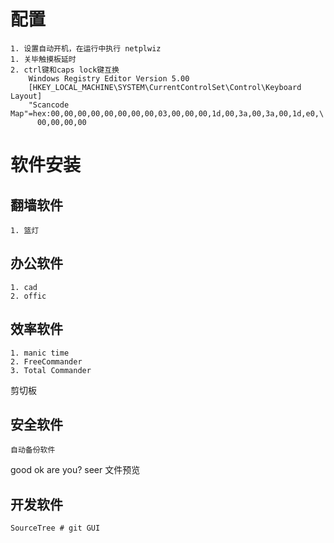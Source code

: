 # 配置
    1. 设置自动开机，在运行中执行 netplwiz
    1. 关毕触摸板延时
    2. ctrl键和caps lock键互换
        Windows Registry Editor Version 5.00
        [HKEY_LOCAL_MACHINE\SYSTEM\CurrentControlSet\Control\Keyboard Layout]
        "Scancode Map"=hex:00,00,00,00,00,00,00,00,03,00,00,00,1d,00,3a,00,3a,00,1d,e0,\
          00,00,00,00
# 软件安装
## 翻墙软件
    1. 篮灯
## 办公软件
    1. cad
    2. offic
## 效率软件
    1. manic time
    2. FreeCommander
    3. Total Commander
剪切板
## 安全软件
    自动备份软件
good ok are you?
seer 文件预览
## 开发软件
    SourceTree # git GUI
    

